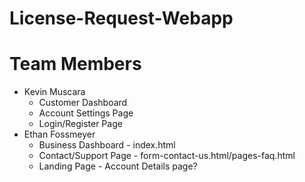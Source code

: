 # License-Request-Webapp


# Team Members
  - Kevin Muscara
    - Customer Dashboard
    - Account Settings Page
    - Login/Register Page
  - Ethan Fossmeyer
    - Business Dashboard - index.html
    - Contact/Support Page - form-contact-us.html/pages-faq.html
    - Landing Page - Account Details page?
